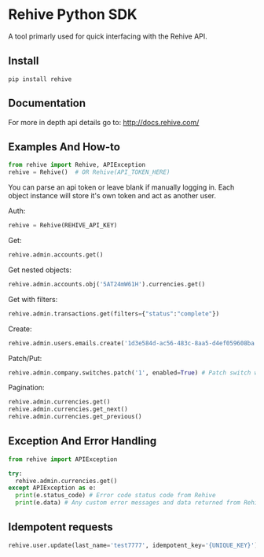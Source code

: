 # Rehive Python SDK
A tool primarly used for quick interfacing with the Rehive API.


## Install
```
pip install rehive
```

## Documentation

For more in depth api details go to: http://docs.rehive.com/

## Examples And How-to

```python
from rehive import Rehive, APIException
rehive = Rehive()  # OR Rehive(API_TOKEN_HERE)
```
You can parse an api token or leave blank if manually logging in. Each object instance will store it's own token and act as another user.

Auth:
```python
rehive = Rehive(REHIVE_API_KEY)
```

Get:
```python
rehive.admin.accounts.get()
```

Get nested objects:
```python
rehive.admin.accounts.obj('5AT24mW61H').currencies.get()
```

Get with filters:
```python
rehive.admin.transactions.get(filters={"status":"complete"})
```

Create:
```python
rehive.admin.users.emails.create('1d3e584d-ac56-483c-8aa5-d4ef059608ba', 'connor+899@rehive.com', verified=True)
```

Patch/Put:
```python
rehive.admin.company.switches.patch('1', enabled=True) # Patch switch with identifier 1
```

Pagination:
```python
rehive.admin.currencies.get()
rehive.admin.currencies.get_next()
rehive.admin.currencies.get_previous()
```


## Exception And Error Handling

```python
from rehive import APIException

try:
  rehive.admin.currencies.get()
except APIException as e:
  print(e.status_code) # Error code status code from Rehive
  print(e.data) # Any custom error messages and data returned from Rehive
```

## Idempotent requests

```python
rehive.user.update(last_name='test7777', idempotent_key='{UNIQUE_KEY}')
```
